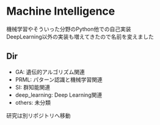 # Machine Intelligence
機械学習やそういった分野のPython他での自己実装  
DeepLearning以外の実装も増えてきたので名前を変えました

## Dir
- GA: 遺伝的アルゴリズム関連
- PRML: パターン認識と機械学習関連
- SI: 群知能関連
- deep_learning: Deep Learning関連
- others: 未分類

研究は別リポジトリへ移動
